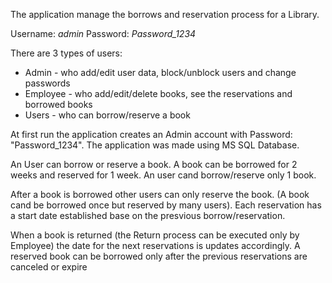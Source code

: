 The application manage the borrows and reservation process for a Library.

Username: *admin*
Password: *Password_1234*

There are 3 types of users:
  * Admin - who add/edit user data, block/unblock users and change passwords
  * Employee - who add/edit/delete books, see the reservations and borrowed books
  * Users - who can borrow/reserve a book

At first run the application creates an Admin account with Password: "Password_1234".
The application was made using MS SQL Database.

  An User can borrow or reserve a book. A book can be borrowed for 2 weeks and reserved for 1 week. An user cand borrow/reserve only 1 book. 
  
  After a book is borrowed other users can only reserve the book. (A book cand be borrowed once but reserved by many users). Each reservation has a start date established base on the presvious borrow/reservation.
  
  When a book is returned (the Return process can be executed only by Employee) the date for the next reservations is updates accordingly. 
  A reserved book can be borrowed only after the previous reservations are canceled or expire 
        
